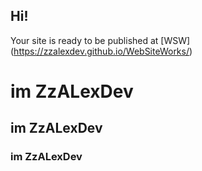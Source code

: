 ## Hi!

Your site is ready to be published at [WSW] (https://zzalexdev.github.io/WebSiteWorks/)

# im ZzALexDev

## im ZzALexDev

### im ZzALexDev
